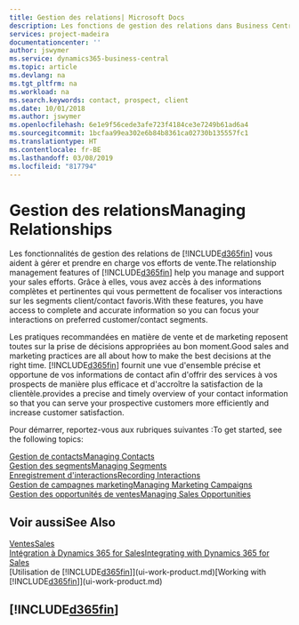 ```yaml
---
title: Gestion des relations| Microsoft Docs
description: Les fonctions de gestion des relations dans Business Central prennent en charge vos efforts en matière de vente et vous permettent d'accéder à des informations sur les contacts et les prospects afin de pouvoir servir vos clients efficacement.
services: project-madeira
documentationcenter: ''
author: jswymer
ms.service: dynamics365-business-central
ms.topic: article
ms.devlang: na
ms.tgt_pltfrm: na
ms.workload: na
ms.search.keywords: contact, prospect, client
ms.date: 10/01/2018
ms.author: jswymer
ms.openlocfilehash: 6e1e9f56cede3afe723f4184ce3e7249b61ad6a4
ms.sourcegitcommit: 1bcfaa99ea302e6b84b8361ca02730b135557fc1
ms.translationtype: HT
ms.contentlocale: fr-BE
ms.lasthandoff: 03/08/2019
ms.locfileid: "817794"
---
```

# <a name="managing-relationships"></a><span data-ttu-id="84f28-103">Gestion des relations</span><span class="sxs-lookup"><span data-stu-id="84f28-103">Managing Relationships</span></span>
<span data-ttu-id="84f28-104">Les fonctionnalités de gestion des relations de [!INCLUDE[d365fin](includes/d365fin_md.md)] vous aident à gérer et prendre en charge vos efforts de vente.</span><span class="sxs-lookup"><span data-stu-id="84f28-104">The relationship management features of [!INCLUDE[d365fin](includes/d365fin_md.md)] help you manage and support your sales efforts.</span></span> <span data-ttu-id="84f28-105">Grâce à elles, vous avez accès à des informations complètes et pertinentes qui vous permettent de focaliser vos interactions sur les segments client/contact favoris.</span><span class="sxs-lookup"><span data-stu-id="84f28-105">With these features, you have access to complete and accurate information so you can focus your interactions on preferred customer/contact segments.</span></span>

<span data-ttu-id="84f28-106">Les pratiques recommandées en matière de vente et de marketing reposent toutes sur la prise de décisions appropriées au bon moment.</span><span class="sxs-lookup"><span data-stu-id="84f28-106">Good sales and marketing practices are all about how to make the best decisions at the right time.</span></span> [!INCLUDE[d365fin](includes/d365fin_md.md)] <span data-ttu-id="84f28-107">fournit une vue d'ensemble précise et opportune de vos informations de contact afin d'offrir des services à vos prospects de manière plus efficace et d'accroître la satisfaction de la clientèle.</span><span class="sxs-lookup"><span data-stu-id="84f28-107">provides a precise and timely overview of your contact information so that you can serve your prospective customers more efficiently and increase customer satisfaction.</span></span>

<span data-ttu-id="84f28-108">Pour démarrer, reportez-vous aux rubriques suivantes :</span><span class="sxs-lookup"><span data-stu-id="84f28-108">To get started, see the following topics:</span></span>

[<span data-ttu-id="84f28-109">Gestion de contacts</span><span class="sxs-lookup"><span data-stu-id="84f28-109">Managing Contacts</span></span>](marketing-contacts.md)  
[<span data-ttu-id="84f28-110">Gestion des segments</span><span class="sxs-lookup"><span data-stu-id="84f28-110">Managing Segments</span></span>](marketing-segments.md)  
[<span data-ttu-id="84f28-111">Enregistrement d'interactions</span><span class="sxs-lookup"><span data-stu-id="84f28-111">Recording Interactions</span></span>](marketing-interactions.md)  
[<span data-ttu-id="84f28-112">Gestion de campagnes marketing</span><span class="sxs-lookup"><span data-stu-id="84f28-112">Managing Marketing Campaigns</span></span>](marketing-campaigns.md)  
[<span data-ttu-id="84f28-113">Gestion des opportunités de ventes</span><span class="sxs-lookup"><span data-stu-id="84f28-113">Managing Sales Opportunities</span></span>](marketing-manage-sales-opportunities.md)

## <a name="see-also"></a><span data-ttu-id="84f28-114">Voir aussi</span><span class="sxs-lookup"><span data-stu-id="84f28-114">See Also</span></span>
[<span data-ttu-id="84f28-115">Ventes</span><span class="sxs-lookup"><span data-stu-id="84f28-115">Sales</span></span>](sales-manage-sales.md)  
[<span data-ttu-id="84f28-116">Intégration à Dynamics 365 for Sales</span><span class="sxs-lookup"><span data-stu-id="84f28-116">Integrating with Dynamics 365 for Sales</span></span>](marketing-integrate-dynamicscrm.md)  
<span data-ttu-id="84f28-117">[Utilisation de [!INCLUDE[d365fin](includes/d365fin_md.md)]](ui-work-product.md)</span><span class="sxs-lookup"><span data-stu-id="84f28-117">[Working with [!INCLUDE[d365fin](includes/d365fin_md.md)]](ui-work-product.md)</span></span>  

## [!INCLUDE[d365fin](includes/free_trial_md.md)]  
